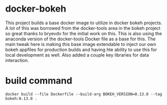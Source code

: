 # docker-bokeh

This project builds a base docker image to utilize in docker bokeh projects.  A lot of this was borrowed from the docker-tools area in the bokeh project so great thanks to bryevdv for the initial work on this.  This is also using the anaconda version of the docker-tools Docker file as a base for this.  The main tweak here is making this base image extendable to inject our own bokeh appfiles for production builds and having hte ability to use this for local development as well.  Also added a couple key libraries for data interaction.

# build command

`docker build --file Dockerfile --build-arg BOKEH_VERSION=0.13.0 --tag bokeh:0.13.0 .`